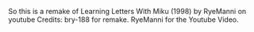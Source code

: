 So this is a remake of Learning Letters With Miku (1998) by RyeManni on youtube
Credits: bry-188 for remake. RyeManni for the Youtube Video.
